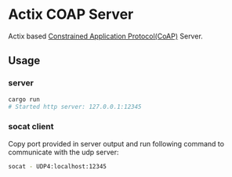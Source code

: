 # Actix COAP Server

Actix based [Constrained Application Protocol(CoAP)](https://tools.ietf.org/html/rfc7252) Server.

## Usage

### server

```bash
cargo run
# Started http server: 127.0.0.1:12345
```

### socat client
Copy port provided in server output and run following command to communicate
with the udp server:
```bash
socat - UDP4:localhost:12345
```
